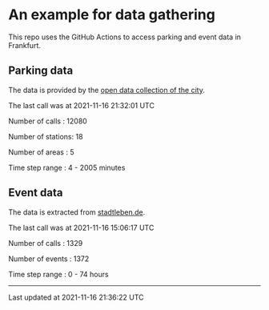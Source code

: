 # An example for data gathering

This repo uses the GitHub Actions to access parking and event data in Frankfurt.

## Parking data
The data is provided by the [open data collection of the city](https://www.offenedaten.frankfurt.de/).

The last call was at 2021-11-16 21:32:01 UTC

Number of calls   : 12080

Number of stations:    18

Number of areas   :     5

Time step range   :     4 -  2005 minutes


## Event data
The data is extracted from [stadtleben.de](https://stadtleben.de/frankfurt/).

The last call was at 2021-11-16 15:06:17 UTC

Number of calls   : 1329

Number of events  : 1372

Time step range   :    0 -   74 hours


----

Last updated at 2021-11-16 21:36:22 UTC
